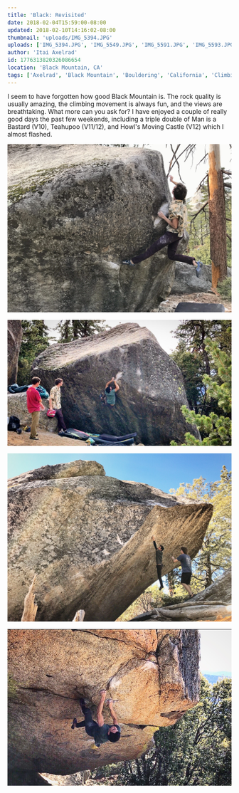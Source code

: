 ```yaml
---
title: 'Black: Revisited'
date: 2018-02-04T15:59:00-08:00
updated: 2018-02-10T14:16:02-08:00
thumbnail: 'uploads/IMG_5394.JPG'
uploads: ['IMG_5394.JPG', 'IMG_5549.JPG', 'IMG_5591.JPG', 'IMG_5593.JPG']
author: 'Itai Axelrad'
id: 1776313820326086654
location: 'Black Mountain, CA'
tags: ['Axelrad', 'Black Mountain', 'Bouldering', 'California', 'Climbing', 'granite', 'highball', 'triple-double']
---
```


I seem to have forgotten how good Black Mountain is. The rock quality is usually amazing, the climbing movement is always fun, and the views are breathtaking. What more can you ask for? I have enjoyed a couple of really good days the past few weekends, including a triple double of Man is a Bastard (V10), Teahupoo (V11/12), and Howl's Moving Castle (V12) which I almost flashed.

![Joel on Brut Us (V10)](uploads/IMG_5394.JPG)

![Myself on Brut Us (V10)](uploads/IMG_5549.JPG)

![Myself on Teahupoo (V11/12)](uploads/IMG_5591.JPG)

![Myself on Howl's Moving Castle (V12)](uploads/IMG_5593.JPG)
